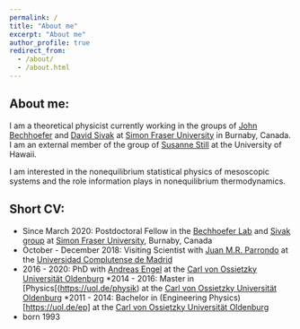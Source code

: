 ```yaml
---
permalink: /
title: "About me"
excerpt: "About me"
author_profile: true
redirect_from: 
  - /about/
  - /about.html
---
```

## About me:
I am a theoretical physicist currently working in the groups of [John Bechhoefer](http://www.sfu.ca/chaos/) and [David Sivak](https://www.sfu.ca/physics/sivakgroup.html) at [Simon Fraser University](https://www.sfu.ca) in Burnaby, Canada. I am an external member of the group of [Susanne Still](http://www2.hawaii.edu/~sstill/) at the University of Hawaii.

I am interested in the nonequilibrium statistical physics of mesoscopic systems and the role information plays in nonequilibrium thermodynamics.

## Short CV:
* Since March 2020: Postdoctoral Fellow in the [Bechhoefer Lab](http://www.sfu.ca/chaos/) and [Sivak group](https://www.sfu.ca/physics/sivakgroup.html) at [Simon Fraser University](https://www.sfu.ca), Burnaby, Canada
* October - December 2018: Visiting Scientist with [Juan M.R. Parrondo](https://parrondo.wixsite.com/home) at the [Universidad Complutense de Madrid](https://www.ucm.es)
* 2016 - 2020: PhD with [Andreas Engel](https://uol.de/statphys) at the [Carl von Ossietzky Universität Oldenburg](https://uol.de)
*2014 - 2016: Master in [Physics[(https://uol.de/physik) at the [Carl von Ossietzky Universität Oldenburg](https://uol.de)
*2011 - 2014: Bachelor in (Engineering Physics)[https://uol.de/ep] at the [Carl von Ossietzky Universität Oldenburg](https://uol.de)
* born 1993